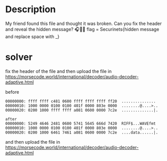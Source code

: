 # Description

My friend found this file and thought it was broken. Can you fix the header and reveal the hidden message? 🎧🕵️‍♀️
flag = Securinets{hidden message and replace space with _}

# solver 

fix the header of the file and then upload the file in https://morsecode.world/international/decoder/audio-decoder-adaptive.html

before
```
00000000: ffff ffff c481 0600 ffff ffff ffff ff20  ............... 
00000010: 1000 0000 0100 0100 401f 0000 803e 0000  ........@....>..
00000020: 0200 1000 ffff ffff a081 0600 0000 7c2e  ..............|.

after 
00000000: 5249 4646 2481 0600 5741 5645 666d 7420  RIFF$...WAVEfmt 
00000010: 1000 0000 0100 0100 401f 0000 803e 0000  ........@....>..
00000020: 0200 1000 6461 7461 a081 0600 0000 7c2e  ....data......|.
```

and then upload the file in https://morsecode.world/international/decoder/audio-decoder-adaptive.html
